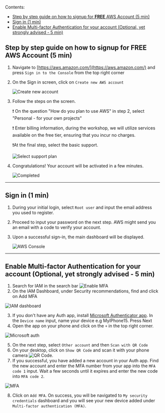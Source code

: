 Contents:

- [Step by step guide on how to signup for **FREE** AWS Account (5 min)](#step-by-step-guide-on-how-to-signup-for-free-aws-account-5-min)
- [Sign in (1 min)](#sign-in-1-min)
- [Enable Multi-factor Authentication for your account (Optional, yet strongly advised - 5 min)](#enable-multi-factor-authentication-for-your-account-optional-yet-strongly-advised---5-min)

## Step by step guide on how to signup for **FREE** AWS Account (5 min)

1. Navigate to [https://aws.amazon.com/](https://aws.amazon.com/) and press `Sign in to the Console` from the top right corner
2. On the Sign in screen, click on `Create new AWS account`

   ![Create new account](./images/01-create-new-account.png)

3. Follow the steps on the screen.

   ❗️ On the question "How do you plan to use AWS" in step 2, select "Personal - for your own projects"

   ❗️ Enter billing information, during the workshop, we will utilize services available on the free tier, ensuring that you incur no charges.

   ❗️At the final step, select the basic support.

   ![Select support plan](./images/02-select-support-plan.png)

4. Congratulations! Your account will be activated in a few minutes.

   ![Completed](./images/03-completed-screen.png)

---

## Sign in (1 min)

1. During your initial login, select `Root user` and input the email address you used to register.
2. Proceed to input your password on the next step. AWS might send you an email with a code to verify your account.
3. Upon a successful sign-in, the main dashboard will be displayed.

   ![AWS Console](./images/04-aws-console.png)

---

## Enable Multi-factor Authentication for your account (Optional, yet strongly advised - 5 min)

1. Search for IAM in the search bar
   ![Enable MFA](./images/05-enable-mfa.png)
2. On the IAM Dashboard, under Security recommendations, find and click on Add MFA

![IAM dashboard](./images/06-iam-dashboard.png)

3. If you don't have any Auth app, install [Microsoft Authenticator app](https://support.microsoft.com/en-gb/account-billing/download-and-install-the-microsoft-authenticator-app-351498fc-850a-45da-b7b6-27e523b8702a). In the `Device name` input, name your device e.g MyIPhone15. Press Next
4. Open the app on your phone and click on the `+` in the top right corner.

![Microsoft auth](./images/07-microsoft-auth.png)

5. On the next step, select `Other account` and then `Scan with QR Code`
6. On your desktop, click on `Show QR Code` and scan it with your phone camera
   ![QR Code](08-qr-reveal.png).
7. If you successful, you have added a new account in your Auth app. Find the new account and enter the MFA number from your app into the `MFA code 1` input. Wait a few seconds until it expires and enter the new code into `MFA code 2`.

![MFA](./images/09-mfa.png)

8. Click on `Add MFA`. On success, you will be navigated to `My security credentials` dashboard and you will see your new device added under `Multi-factor authentication (MFA)`.
